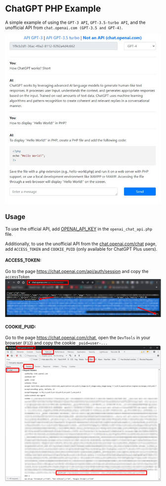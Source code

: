 # ChatGPT PHP Example

A simple example of using the `GPT-3 API`, `GPT-3.5-turbo API`, and the unofficial API from `chat.openai.com (GPT-3.5 and GPT-4)`.

![ChatGPT-Example](gpt-4.jpg)

## Usage

To use the official API, add [OPENAI_API_KEY](https://platform.openai.com/account/api-keys) in the `openai_chat_api.php` file.

Additionally, to use the unofficial API from the [chat.openai.com/chat](https://chat.openai.com/chat) page, add `ACCESS_TOKEN` and `COOKIE_PUID` (only available for ChatGPT Plus users).

#### ACCESS_TOKEN:
Go to the page https://chat.openai.com/api/auth/session and copy the `accessToken`
![COOKIE_PUID](access_token.jpg)

#### COOKIE_PUID:
Go to the page https://chat.openai.com/chat, open the `DevTools` in your browser (`F12`) and copy the cookie `_puid=user-...`
![COOKIE_PUID](cookie_puid.jpg)
